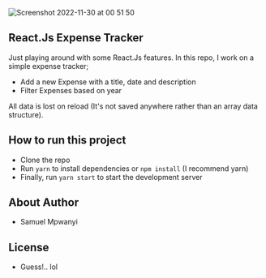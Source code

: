 ![Screenshot 2022-11-30 at 00 51 50](https://user-images.githubusercontent.com/20843520/204656378-b5b542f2-88ef-486e-a9a2-9efe46c1cfe3.png)

## React.Js Expense Tracker
Just playing around with some React.Js features. In this repo, I work on a simple expense tracker;
-   Add a new Expense with a title, date and description
-   Filter Expenses based on year

All data is lost on reload (It's not saved anywhere rather than an array data structure).

## How to run this project
-   Clone the repo
-   Run `yarn` to install dependencies or `npm install` (I recommend yarn)
-   Finally, run `yarn start` to start the development server

## About Author
-   Samuel Mpwanyi

## License
- Guess!.. lol
